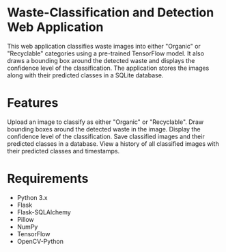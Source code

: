 # Waste-Classification and Detection Web Application
This web application classifies waste images into either "Organic" or "Recyclable" categories using a pre-trained TensorFlow model. It also draws a bounding box around the detected waste and displays the confidence level of the classification. The application stores the images along with their predicted classes in a SQLite database.

# Features
Upload an image to classify as either "Organic" or "Recyclable".
Draw bounding boxes around the detected waste in the image.
Display the confidence level of the classification.
Save classified images and their predicted classes in a database.
View a history of all classified images with their predicted classes and timestamps.

# Requirements
- Python 3.x
- Flask
- Flask-SQLAlchemy
- Pillow
- NumPy
- TensorFlow
- OpenCV-Python
